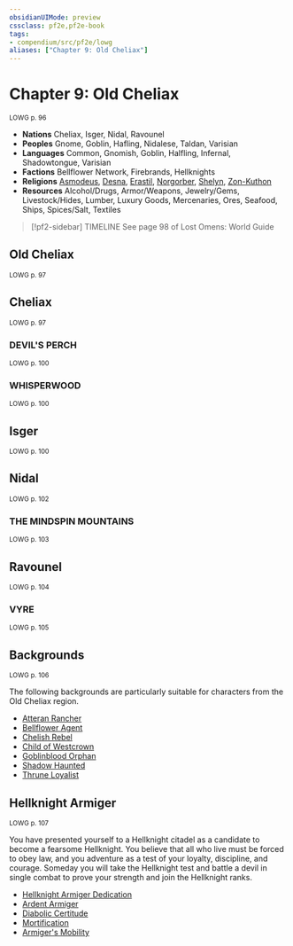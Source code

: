 ```yaml
---
obsidianUIMode: preview
cssclass: pf2e,pf2e-book
tags:
- compendium/src/pf2e/lowg
aliases: ["Chapter 9: Old Cheliax"]
---
```

# Chapter 9: Old Cheliax
<sup>LOWG p. 96</sup>

- **Nations** Cheliax, Isger, Nidal, Ravounel
- **Peoples** Gnome, Goblin, Hafling, Nidalese, Taldan, Varisian
- **Languages** Common, Gnomish, Goblin, Halfling, Infernal, Shadowtongue, Varisian
- **Factions** Bellflower Network, Firebrands, Hellknights
- **Religions** [Asmodeus](../../Compendium/setting/deities/asmodeus.md), [Desna](../../Compendium/setting/deities/desna.md), [Erastil](../../Compendium/setting/deities/erastil.md), [Norgorber](../../Compendium/setting/deities/norgorber.md), [Shelyn](../../Compendium/setting/deities/shelyn.md), [Zon-Kuthon](../../Compendium/setting/deities/zon-kuthon.md)
- **Resources** Alcohol/Drugs, Armor/Weapons, Jewelry/Gems, Livestock/Hides, Lumber, Luxury Goods, Mercenaries, Ores, Seafood, Ships, Spices/Salt, Textiles

> [!pf2-sidebar] TIMELINE
> See page 98 of Lost Omens: World Guide

## Old Cheliax
<sup>LOWG p. 97</sup>

## Cheliax
<sup>LOWG p. 97</sup>

### DEVIL'S PERCH
<sup>LOWG p. 100</sup>

### WHISPERWOOD
<sup>LOWG p. 100</sup>

## Isger
<sup>LOWG p. 100</sup>

## Nidal
<sup>LOWG p. 102</sup>

### THE MINDSPIN MOUNTAINS
<sup>LOWG p. 103</sup>

## Ravounel
<sup>LOWG p. 104</sup>

### VYRE
<sup>LOWG p. 105</sup>

## Backgrounds
<sup>LOWG p. 106</sup>

The following backgrounds are particularly suitable for characters from the Old Cheliax region.

- [Atteran Rancher](../../Compendium/character/backgrounds/atteran-rancher-lowg.md)
- [Bellflower Agent](../../Compendium/character/backgrounds/bellflower-agent-lowg.md)
- [Chelish Rebel](../../Compendium/character/backgrounds/chelish-rebel-lowg.md)
- [Child of Westcrown](../../Compendium/character/backgrounds/child-of-westcrown-lowg.md)
- [Goblinblood Orphan](../../Compendium/character/backgrounds/goblinblood-orphan-lowg.md)
- [Shadow Haunted](../../Compendium/character/backgrounds/shadow-haunted-lowg.md)
- [Thrune Loyalist](../../Compendium/character/backgrounds/thrune-loyalist-lowg.md)

## Hellknight Armiger
<sup>LOWG p. 107</sup>

You have presented yourself to a Hellknight citadel as a candidate to become a fearsome Hellknight. You believe that all who live must be forced to obey law, and you adventure as a test of your loyalty, discipline, and courage. Someday you will take the Hellknight test and battle a devil in single combat to prove your strength and join the Hellknight ranks.

- [Hellknight Armiger Dedication](../../Compendium/feats/hellknight-armiger-dedication-lowg.md)
- [Ardent Armiger](../../Compendium/feats/ardent-armiger-lowg.md)
- [Diabolic Certitude](../../Compendium/feats/diabolic-certitude-lowg.md)
- [Mortification](../../Compendium/feats/mortification-lowg.md)
- [Armiger's Mobility](../../Compendium/feats/armigers-mobility-lowg.md)